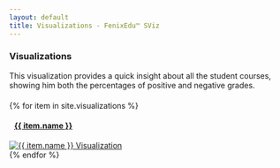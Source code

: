 ```yaml
---
layout: default
title: Visualizations - FenixEdu™ SViz
---
```


<h3>Visualizations</h3>
<p class="help-block" style="margin-bottom: 20px">
This visualization provides a quick insight about all the student courses, showing him both the percentages of positive and negative grades.
</p>

<div class="row">
  {% for item in site.visualizations %}
  <a href="{{ site.baseurl }}/visualizations/{{ item.path }}">
    <div class="col-sm-6 col-md-3">
      <div class="thumbnail">
        <div class="caption" style="padding: 0px 9px">
          <h4>{{ item.name }}</h4>
        </div>
        <img class="img-responsive img-thumbnail" src="{{ site.baseurl }}/visualizations/{{ item.path }}/thumbnail.png" alt="{{ item.name }} Visualization">
      </div>
    </div>
  </a>
  {% endfor %}
</div>
